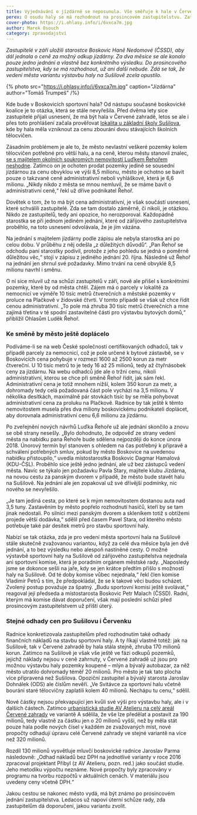 ```yaml
---
title: Vyjednávání o jízdárně se neposunula. Vše směřuje k hale v Červené zahradě
perex: O osudu haly se má rozhodnout na prosincovém zastupitelstvu. Zatím nic nenasvědčuje tomu, že by poslední zvažovaná varianta u ZŠ Sušilova mohla zvítězit.
cover-photo: https://i.ohlasy.info/i/6vxca7m.jpg
author: Marek Osouch
category: zpravodajství
---
```


*Zastupitelé v září uložili starostce Boskovic Haně Nedomové (ČSSD), aby dál jednala o ceně za možný odkup jízdárny. Za dva měsíce se ale konalo pouze jedno jednání a vlastně bez konkrétního výsledku. Do prosincového zastupitelstva, kdy se má rozhodnout, už ani další nebude. Zdá se tak, že vedení města variantu výstavbu haly na Sušilově zcela opustilo.*

{% photo src="https://i.ohlasy.info/i/6vxca7m.jpg" caption="Jízdárna" author="Tomáš Trumpeš" /%}

Kde bude v Boskovicích sportovní hala? Od nástupu současné boskovické koalice je to otázka, která se stále nevyřešila. Před dvěma lety sice zastupitelé přijali usnesení, že má být hala v Červené zahradě, letos se ale i přes toto prohlášení začala prověřovat [lokalita u základní školy Sušilova](http://www.ohlasy.info/clanky/2017/05/hala-susilova.html), kde by hala měla vzniknout za cenu zbourání dvou stávajících školních tělocvičen.

Zásadním problémem je ale to, že město nevlastní veškeré pozemky kolem tělocvičen potřebné pro větší halu, a na ceně, kterou městu stanovil znalec, [se s majitelem okolních soukromých nemovitostí Luďkem Řehořem neshodne](http://www.ohlasy.info/clanky/2017/09/hala-susilova.html). Zatímco on je ochoten prodat pozemky jedině se sousední jízdárnou za cenu obvyklou ve výši 8,5 milionu, město je ochotno se bavit pouze o takzvané ceně administrativní neboli vyhláškové, která je 6,6 milionu. „Nikdy nikdo z města se mnou nemluvil, že se máme bavit o administrativní ceně,“ řekl už dříve podnikatel Řehoř.

Dovětek o tom, že to má být cena administrativní, je však součástí usnesení, které schválili zastupitelé. Zda se tam dostalo záměrně, či nikoli, je otázkou. Nikdo ze zastupitelů, tedy ani opozice, ho nerozporoval. Každopádně starostka se při jednom jediném jednání, které od zářijového zastupitelstva proběhlo, na toto usnesení odvolávala, že je jím vázána.

Na jednání s majitelem jízdárny podle zápisu ale nebyla starostka ani po celou dobu. V průběhu z něj odešla „z důležitých důvodů“. „Pan Řehoř se odchodu paní starostky podivil, protože z jeho pohledu se jedná o poměrně důležitou věc,“ stojí v zápisu z jediného jednání 20. října. Následně už Řehoř na jednání jen shrnul své požadavky. Mimo trvání na ceně obvyklé 8,5 milionu navrhl i směnu.

O ní sice mluvil už na schůzi zastupitelů v září, nově ale přišel s konkrétními pozemky, které by od města chtěl. Zájem má o parcely v lokalitě za nemocnicí ve výměře 10 tisíc metrů čtverečních a městské pozemky v proluce na Plačkově v židovské čtvrti. V tomto případě se však už chce řídit cenou administrativní. „To pole má zhruba 30 tisíc metrů čtverečních a mne zajímá třetina v té spodní zastavitelné části pro výstavbu bytových domů,“ přiblížil Ohlasům Luděk Řehoř.

### Ke směně by město ještě doplácelo

Podíváme-li se na web České společnosti certifikovaných odhadců, tak v případě parcely za nemocnicí, což je pole určené k bytové zástavbě, se v Boskovicích cena pohybuje v rozmezí 1600 až 2500 korun za metr čtvereční. U 10 tisíc metrů to je tedy 16 až 25 milionů, tedy až čtyřnásobek ceny za jízdárnu. Na webu odhadců jde ale o tržní cenu, nikoli administrativní, kterou se chce při směně Řehoř řídit, jak sám řekl. Administrativní cena je totiž mnohem nižší, kolem 350 korun za metr, a dohromady tedy celá požadovaná část pole vychází na 3,5 milionu. V několika desítkách, maximálně pár stovkách tisíc by se měla pohybovat administrativní cena za proluku na Plačkově. Radnice by tak ještě k těmto nemovitostem musela přes dva miliony boskovickému podnikateli doplácet, aby dorovnala administrativní cenu 6,6 milionu za jízdárnu.

Po zveřejnění nových návrhů Luďka Řehoře už ale jednání skončilo a znovu se obě strany nesešly. „Bylo dohodnuto, že odpověď ze strany vedení města na nabídku pana Řehoře bude sdělena nejpozději do konce února 2018. Únorový termín byl stanoven s ohledem na  čas potřebný k přípravě a schválení potřebných smluv, pokud by město Boskovice na uvedenou nabídku přistoupilo,“ uvedla místostarostka Boskovic Dagmar Hamalová (KDU-ČSL). Proběhlo sice ještě jedno jednání, ale už bez zástupců vedení města. Navíc se týkalo jen požadavku Pavla Stary, majitele klubu Jízdárna, na novou cestu za panským dvorem v případě, že město bude stavět halu na Sušilově. Na jednání ale jen zopakoval už své dřívější podmínky, nic nového se nevyřešilo.

„Je tam jediná cesta, po které se k mým nemovitostem dostanou auta nad 3,5 tuny. Zastavěním by město popřelo rozhodnutí hasičů, kteří by se tam jinak nedostali. Po silnici mezi panským dvorem a skleníkem totiž s obtížemi projede větší dodávka,“ sdělil před časem Pavel Stara, od kterého město potřebuje také pár desítek metrů pro stavbu sportovní haly.

Nabízí se tak otázka, zda je pro vedení města sportovní hala na Sušilově stále skutečně zvažovanou variantou, když za celé dva měsíce byla jen dvě jednání, a to bez výsledku nebo alespoň nastíněné cesty. O možné výstavbě sportovní haly na Sušilově od zářijového zastupitelstva nejednala ani sportovní komise, která je poradním orgánem městské rady. „Naposledy jsme se dokonce sešli na jaře, kdy se jen krátce předtím přišlo s možností haly na Sušilově. Od té doby komise vůbec nejednala,“ řekl člen komise Vladimír Petrů s tím, že předpokládal, že se k takové věci budou scházet. Zvolený postup považuje za špatný. „Budu sportovní komisi ještě svolávat,“ reagoval její předseda a místostarosta Boskovic Petr Malach (ČSSD). Radní, kterým má komise dávat doporučení, však mají poslední schůzi před prosincovým zastupitelstvem už příští úterý.

### Stejné odhady cen pro Sušilovu i Červenku

Radnice konkretizovala zastupitelům před rozhodnutím také odhady finančních nákladů na stavbu sportovní haly. A ty říkají vlastně totéž: jak na Sušilově, tak v Červené zahradě by hala stála stejně, zhruba 170 milionů korun. Zatímco na Sušilově je však vše ještě ve fázi odkupů pozemků, jejichž náklady nejsou v ceně zahrnuty, v Červené zahradě už jsou pro možnou výstavbu haly pozemky koupené – mlýn a bývalý autobazar, za něž město utratilo dohromady téměř 20 milionů. Pro město je tak tato plocha více připravená než Sušilova. Opoziční zastupitel a bývalý starosta Jaroslav Dohnálek (ODS) ale číslům nevěří. „Ve Svitávce za sportovní halu včetně bourání staré tělocvičny zaplatili kolem 40 milionů. Nechápu tu cenu,“ sdělil.

Nové částky nejsou překvapující jen kvůli své výši pro výstavbu haly, ale i v dalších částech. Zatímco [urbanistická studie AV Atelieru na celý areál Červené zahrady](http://www.ohlasy.info/clanky/2016/11/cervenka-studie.html) ve variantě A sdělila, že vše lze předělat a postavit za 190 milionů, tedy vlastně za částku jen o 20 milionů vyšší, než by měla stát pouze hala podle nových čísel v každém ze zvažovaných míst, nové propočty odhadují úpravu celé Červené zahrady ve stejné variantě na více než 320 milionů.

Rozdíl 130 milionů vysvětluje mluvčí boskovické radnice Jaroslav Parma následovně: „Odhad nákladů bez DPH na jednotlivé varianty v roce 2016 zpracoval projektant Přibyl (z AV Atelieru, pozn. red.) jako součást studie. Jeho metodiku výpočtu neznáme. Nové propočty byly zpracovány v programu na tvorbu rozpočtů v aktuálních cenách. V materiálu jsou uvedeny ceny včetně DPH.“

Jakou cestou se nakonec město vydá, má být známo po prosincovém jednání zastupitelstva. Ledacos už napoví úterní schůze rady, zda zastupitelům dá doporučení, jakou variantu zvolit.
